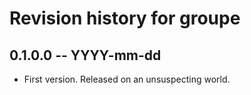 # Revision history for groupe

## 0.1.0.0  -- YYYY-mm-dd

* First version. Released on an unsuspecting world.
